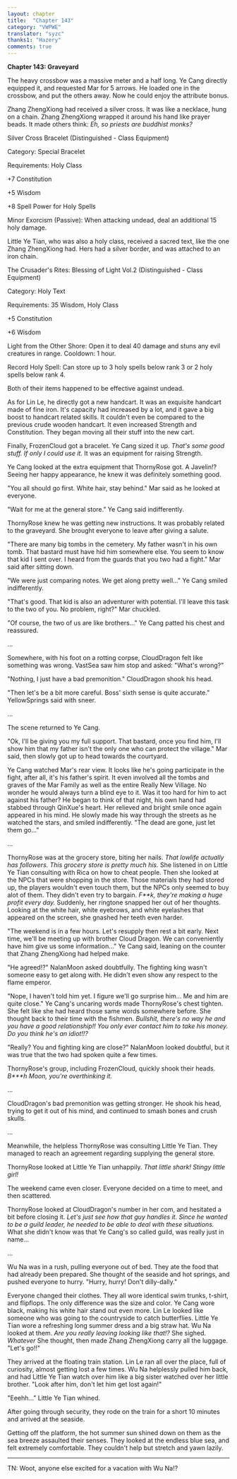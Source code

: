 ```yaml
---
layout: chapter
title:  "Chapter 143"
category: "VWPWE"
translator: "syzc"
thanks1: "Hazery"
comments: true
---
```


**Chapter 143: Graveyard**

The heavy crossbow was a massive meter and a half long. Ye Cang directly equipped it, and requested Mar for 5 arrows. He loaded one in the crossbow, and put the others away. Now he could enjoy the attribute bonus.

Zhang ZhengXiong had received a silver cross. It was like a necklace, hung on a chain. Zhang ZhengXiong wrapped it around his hand like prayer beads. It made others think: *Eh, so priests are buddhist monks?*

Silver Cross Bracelet (Distinguished - Class Equipment)

Category: Special Bracelet

Requirements: Holy Class

+7 Constitution

+5 Wisdom

+8 Spell Power for Holy Spells

Minor Exorcism (Passive): When attacking undead, deal an additional 15 holy damage.

Little Ye Tian, who was also a holy class, received a sacred text, like the one Zhang ZhengXiong had. Hers had a silver border, and was attached to an iron chain. 

The Crusader's Rites: Blessing of Light Vol.2 (Distinguished - Class Equipment)

Category: Holy Text

Requirements: 35 Wisdom, Holy Class

+5 Constitution

+6 Wisdom

Light from the Other Shore: Open it to deal 40 damage and stuns any evil creatures in range. Cooldown: 1 hour.

Record Holy Spell: Can store up to 3 holy spells below rank 3 or 2 holy spells below rank 4.

Both of their items happened to be effective against undead.

As for Lin Le, he directly got a new handcart. It was an exquisite handcart made of fine iron. It's capacity had increased by a lot, and it gave a big boost to handcart related skills. It couldn't even be compared to the previous crude wooden handcart. It even increased Strength and Constitution. They began moving all their stuff into the new cart.

Finally, FrozenCloud got a bracelet. Ye Cang sized it up. *That's some good stuff. If only I could use it.* It was an equipment for raising Strength.

Ye Cang looked at the extra equipment that ThornyRose got. A Javelin!? Seeing her happy appearance, he knew it was definitely something good.

"You all should go first. White hair, stay behind." Mar said as he looked at everyone.

"Wait for me at the general store." Ye Cang said indifferently.

ThornyRose knew he was getting new instructions. It was probably related to the graveyard. She brought everyone to leave after giving a salute.

"There are many big tombs in the cemetery. My father wasn't in his own tomb. That bastard must have hid him somewhere else. You seem to know that kid I sent over. I heard from the guards that you two had a fight." Mar said after sitting down.

"We were just comparing notes. We get along pretty well..." Ye Cang smiled indifferently.

"That's good. That kid is also an adventurer with potential. I'll leave this task to the two of you. No problem, right?" Mar chuckled.

"Of course, the two of us are like brothers..." Ye Cang patted his chest and reassured.

...

Somewhere, with his foot on a rotting corpse, CloudDragon felt like something was wrong. VastSea saw him stop and asked: "What's wrong?"

"Nothing, I just have a bad premonition." CloudDragon shook his head.

"Then let's be a bit more careful. Boss' sixth sense is quite accurate." YellowSprings said with  sneer.

...

The scene returned to Ye Cang.

"Ok, I'll be giving you my full support. That bastard, once you find him, I'll show him that my father isn't the only one who can protect the village." Mar said, then slowly got up to head towards the courtyard.

Ye Cang watched Mar's rear view. It looks like he's going participate in the fight, after all, it's his father's spirit. It even involved all the tombs and graves of the Mar Family as well as the entire Really New Village. No wonder he would always turn a blind eye to it. Was it too hard for him to act against his father? He began to think of that night, his own hand had stabbed through QinXue's heart. Her relieved and bright smile once again appeared in his mind. He slowly made his way through the streets as he watched the stars, and smiled indifferently. "The dead are gone, just let them go..."

...

ThornyRose was at the grocery store, biting her nails. *That lowlife actually has followers. This grocery store is pretty much his.* She listened in on Little Ye Tian consulting with Rica on how to cheat people. Then she looked at the NPCs that were shopping in the store. Those materials they had stored up, the players wouldn't even touch them, but the NPCs only seemed to buy alot of them. They didn't even try to bargain. *F\*\*k, they're making a huge profit every day.* Suddenly, her ringtone snapped her out of her thoughts. Looking at the white hair, white eyebrows, and white eyelashes that appeared on the screen, she gnashed her teeth even harder.

"The weekend is in a few hours. Let's resupply then rest a bit early. Next time, we'll be meeting up with brother Cloud Dragon. We can conveniently have him give us some information..." Ye Cang said, leaning on the counter that Zhang ZhengXiong had helped make.

"He agreed!?" NalanMoon asked doubtfully. The fighting king wasn't someone easy to get along with. He didn't even show any respect to the flame emperor.

"Nope, I haven't told him yet. I figure we'll go surprise him... Me and him are quite close." Ye Cang's uncaring words made ThornyRose's chest tighten. She felt like she had heard those same words somewhere before. She thought back to their time with the fishmen. *Bullshit, there's no way he and you have a good relationship!! You only ever contact him to take his money. Do you think he's an idiot!!?*

"Really? You and fighting king are close?" NalanMoon looked doubtful, but it was true that the two had spoken quite a few times.

ThornyRose's group, including FrozenCloud, quickly shook their heads. *B\*\*\*h Moon, you're overthinking it.* 

...

CloudDragon's bad premonition was getting stronger. He shook his head, trying to get it out of his mind, and continued to smash bones and crush skulls.

...

Meanwhile, the helpless ThornyRose was consulting Little Ye Tian. They managed to reach an agreement regarding supplying the general store. 

ThornyRose looked at Little Ye Tian unhappily. *That little shark! Stingy little girl!*

The weekend came even closer. Everyone decided on a time to meet, and then scattered.

ThornyRose looked at CloudDragon's number in her com, and hesitated a bit before closing it. *Let's just see how that guy handles it. Since he wanted to be a guild leader, he needed to be able to deal with these situations.* What she didn't know was that Ye Cang's so called guild, was really just in name...

...

Wu Na was in a rush, pulling everyone out of bed. They ate the food that had already been prepared. She thought of the seaside and hot springs, and pushed everyone to hurry. "Hurry, hurry! Don't dilly-dally."

Everyone changed their clothes. They all wore identical swim trunks, t-shirt, and flipflops. The only difference was the size and color. Ye Cang wore black, making his white hair stand out even more. Lin Le looked like someone who was going to the countryside to catch butterflies. Little Ye Tian wore a refreshing long summer dress and a big straw hat. Wu Na looked at them. *Are you really leaving looking like that!?* She sighed. *Whatever* She thought, then made Zhang ZhengXiong carry all the luggage. "Let's go!!" 

They arrived at the floating train station. Lin Le ran all over the place, full of curiosity, almost getting lost a few times. Wu Na helplessly pulled him back, and had Little Ye Tian watch over him like a big sister watched over her little brother. "Look after him, don't let him get lost again!"

"Eeehh..." Little Ye Tian whined.

After going through security, they rode on the train for a short 10 minutes and arrived at the seaside.

Getting off the platform, the hot summer sun shined down on them as the sea breeze assaulted their senses. They looked at the endless blue sea, and felt extremely comfortable. They couldn't help but stretch and yawn lazily.

---

TN: Woot, anyone else excited for a vacation with Wu Na!?
